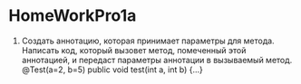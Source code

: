 # HomeWorkPro1a
1. Создать аннотацию, которая принимает параметры для метода. 
Написать код, который вызовет метод, помеченный этой аннотацией, и передаст параметры аннотации в вызываемый метод. 
@Test(a=2, b=5) 
public void test(int a, int b) {…}
